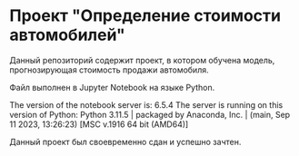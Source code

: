 # Проект "Определение стоимости автомобилей"
Данный репозиторий содержит проект, в котором обучена модель, прогнозирующая стоимость продажи автомобиля. 

Файл выполнен в Jupyter Notebook на языке Python.

The version of the notebook server is: 6.5.4
The server is running on this version of Python:
Python 3.11.5 | packaged by Anaconda, Inc. | (main, Sep 11 2023, 13:26:23) [MSC v.1916 64 bit (AMD64)]

Данный проект был своевременно сдан и успешно зачтен.
